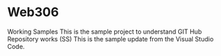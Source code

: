 # Web306
Working Samples
This is the sample project to understand GIT Hub Repository works (SS)
This is the sample update from the Visual Studio Code.
